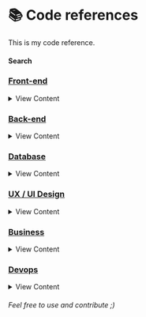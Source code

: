 # 📚 Code references
This is my code reference.

#### Search

### [Front-end](/frontend)
<details>
<summary>View Content</summary>
  
* [`HTML`](/frontend/html)
* [`CSS / Pre-processors`](/frontend/css)
* [`Javascript / Ecmascript / Typescript`](/frontend/js)
* [`SEO`](/frontend/seo)
* [`Testing`](/frontend/testing)
* [`Others`](/frontend/others/)
</details>

### [Back-end](/backend)
<details>
<summary>View Content</summary>
  
* [`NodeJS`](/backend/nodejs)
* [`Python`](/backend/python)
* [`C#`](/backend/csharp)
* [`C++`](/backend/cpp)
* [`Java`](/backend/java)
* [`Go`](/backend/go)
* [`Others`](/backend/others)
</details>  

### [Database](/database)
<details>
<summary>View Content</summary>

* [`Mysql`](/database/mysql)
* [`Oracle`](/database/oracle)
* [`MongoDb`](/database/mongodb)
* [`DynamoDB`](/database/dynamodb)
* [`Postrgre`](/database/postrgre)
* [`Others`](/database/others)
</details>  

### [UX / UI Design](/ux-ui-design)
<details>
<summary>View Content</summary>

* [Others](/ux-ui-design/others)
</details>  

### [Business](/business)
<details>
<summary>View Content</summary>

* [Others](/business/others)
</details>  

### [Devops](/devops)
<details>
<summary>View Content</summary>

* [Docker](/devops/docker)
* [AWS](/devops/aws)
* [Serverless](/devops/serverless)
* [GAP](/devops/gap)
* [Kubernetes](/devops/kubernetes)
* [Others](/devops/others)
</details>  

###### Feel free to use and contribute ;)
